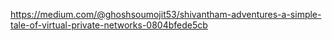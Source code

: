 https://medium.com/@ghoshsoumojit53/shivantham-adventures-a-simple-tale-of-virtual-private-networks-0804bfede5cb